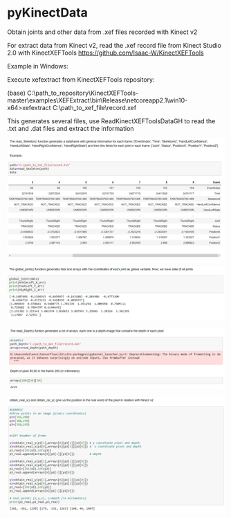 # pyKinectData
Obtain joints  and other data from .xef files recorded with Kinect v2

For extract data from Kinect v2, read the .xef record file from Kinect Studio 2.0 with KinectXEFTools https://github.com/Isaac-W/KinectXEFTools

Example in Windows:

Execute xefextract from KinectXEFTools repository:

(base) C:\path_to_repository\KinectXEFTools-master\examples\XEFExtract\bin\Release\netcoreapp2.1\win10-x64>xefextract C:\path_to_xef_file\record.xef

This generates several files, use ReadKinectXEFToolsDataGH to read the .txt and .dat files and extract the information

![What is this](images/df_complet.png)

![What is this](images/global_joints_coordinates.png)

![What is this](images/depth_values.png)

![What is this](images/real_pos.png)
